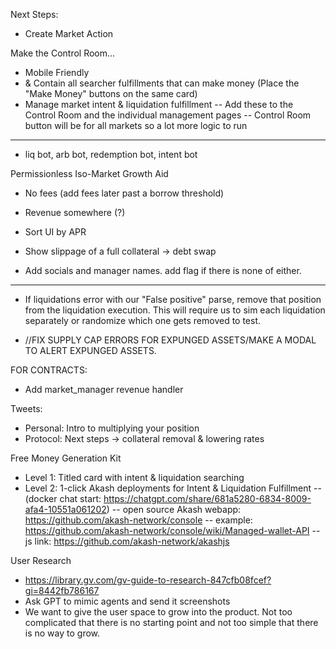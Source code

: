 Next Steps:
- Create Market Action

Make the Control Room...
- Mobile Friendly
- & Contain all searcher fulfillments that can make money (Place the "Make Money" buttons on the same card)
- Manage market intent & liquidation fulfillment
-- Add these to the Control Room and the individual management pages
-- Control Room button will be for all markets so a lot more logic to run
---------------------------------

- liq bot, arb bot, redemption bot, intent bot

Permissionless Iso-Market Growth Aid
- No fees (add fees later past a borrow threshold)
- Revenue somewhere (?)
- Sort UI by APR

- Show slippage of a full collateral -> debt swap
- Add socials and manager names. add flag if there is none of either.
---------

- If liquidations error with our "False positive" parse, remove that position from the liquidation execution. This will require us to sim each liquidation separately or randomize which one gets removed to test.

- //FIX SUPPLY CAP ERRORS FOR EXPUNGED ASSETS/MAKE A MODAL TO ALERT EXPUNGED ASSETS.

FOR CONTRACTS:
- Add market_manager revenue handler

Tweets:
- Personal: Intro to multiplying your position
- Protocol: Next steps -> collateral removal & lowering rates













Free Money Generation Kit
- Level 1: Titled card with intent & liquidation searching
- Level 2: 1-click Akash deployments for Intent & Liquidation Fulfillment
-- (docker chat start: https://chatgpt.com/share/681a5280-6834-8009-afa4-10551a061202)
-- open source Akash webapp: https://github.com/akash-network/console
-- example: https://github.com/akash-network/console/wiki/Managed-wallet-API
-- js link: https://github.com/akash-network/akashjs

User Research
- https://library.gv.com/gv-guide-to-research-847cfb08fcef?gi=8442fb786167
- Ask GPT to mimic agents and send it screenshots
- We want to give the user space to grow into the product. Not too complicated that there is no starting point and not too simple that there is no way to grow.
